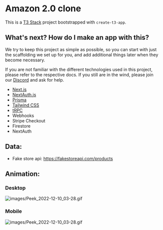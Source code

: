 # Amazon 2.0 clone

This is a [T3 Stack](https://create.t3.gg/) project bootstrapped with `create-t3-app`.

## What's next? How do I make an app with this?

We try to keep this project as simple as possible, so you can start with just the scaffolding we set up for you, and add additional things later when they become necessary.

If you are not familiar with the different technologies used in this project, please refer to the respective docs. If you still are in the wind, please join our [Discord](https://t3.gg/discord) and ask for help.

- [Next.js](https://nextjs.org)
- [NextAuth.js](https://next-auth.js.org)
- [Prisma](https://prisma.io)
- [Tailwind CSS](https://tailwindcss.com)
- [tRPC](https://trpc.io)
- Webhooks
- Stripe Checkout
- Firestore
- NextAuth

## Data:

- Fake store api: https://fakestoreapi.com/products

## Animation:

### Desktop

![images/Peek_2022-12-10_03-28.gif](images/Peek_2022-12-10_03-28.gif)

### Mobile

![images/Peek_2022-12-10_03-28.gif](images/Peek_2022-12-10_03-30.gif)
